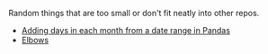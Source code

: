 Random things that are too small or don't fit neatly into other repos.

* [Adding days in each month from a date range in Pandas](https://nbviewer.jupyter.org/github/pommevilla/random/blob/master/days-in-months-pd.ipynb)
* [Elbows](https://pommevilla.github.io/random/elbows.html)
